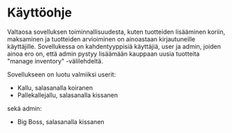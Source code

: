 # Käyttöohje

Valtaosa sovelluksen toiminnallisuudesta, kuten tuotteiden lisääminen koriin, maksaminen ja tuotteiden arvioiminen on ainoastaan kirjautuneille käyttäjille. Sovellukessa on kahdentyyppisiä käyttäjiä, user ja admin, joiden ainoa ero on, että admin pystyy lisäämään kauppaan uusia tuotteita "manage inventory" -välilehdeltä.

Sovellukseen on luotu valmiiksi userit:
- Kallu, salasanalla koiranen
- Pallekallejallu, salasanalla kissanen

sekä admin:
- Big Boss, salasanalla kissanen
